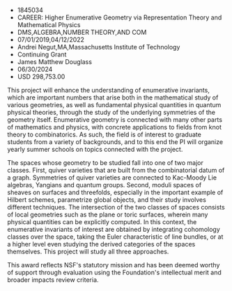 
* 1845034
* CAREER: Higher Enumerative Geometry via Representation Theory and Mathematical Physics
* DMS,ALGEBRA,NUMBER THEORY,AND COM
* 07/01/2019,04/12/2022
* Andrei Negut,MA,Massachusetts Institute of Technology
* Continuing Grant
* James Matthew Douglass
* 06/30/2024
* USD 298,753.00

This project will enhance the understanding of enumerative invariants, which are
important numbers that arise both in the mathematical study of various
geometries, as well as fundamental physical quantities in quantum physical
theories, through the study of the underlying symmetries of the geometry itself.
Enumerative geometry is connected with many other parts of mathematics and
physics, with concrete applications to fields from knot theory to combinatorics.
As such, the field is of interest to graduate students from a variety of
backgrounds, and to this end the PI will organize yearly summer schools on
topics connected with the project.

The spaces whose geometry to be studied fall into one of two major classes.
First, quiver varieties that are built from the combinatorial datum of a graph.
Symmetries of quiver varieties are connected to Kac-Moody Lie algebras, Yangians
and quantum groups. Second, moduli spaces of sheaves on surfaces and threefolds,
especially in the important example of Hilbert schemes, parametrize global
objects, and their study involves different techniques. The intersection of the
two classes of spaces consists of local geometries such as the plane or toric
surfaces, wherein many physical quantities can be explicitly computed. In this
context, the enumerative invariants of interest are obtained by integrating
cohomology classes over the space, taking the Euler characteristic of line
bundles, or at a higher level even studying the derived categories of the spaces
themselves. This project will study all three approaches.

This award reflects NSF's statutory mission and has been deemed worthy of
support through evaluation using the Foundation's intellectual merit and broader
impacts review criteria.
